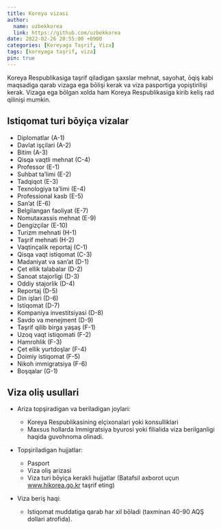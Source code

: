 ```yaml
---
title: Koreya vizasi
author:
  name: uzbekkorea
  link: https://github.com/uzbekkorea
date: 2022-02-26 20:55:00 +0900
categories: [Koreyaga Taşrif, Viza]
tags: [koreyaga taşrif, viza]
pin: true
---
```


Koreya Respublikasiga taşrif qiladigan şaxslar mehnat, sayohat, ōqiş kabi maqsadiga qarab vizaga ega bōlişi kerak va viza pasportiga yopiştirilişi kerak. Vizaga ega bōlgan xolda ham Koreya Respublikasiga kirib keliş rad qilinişi mumkin.

## Istiqomat turi bōyiça vizalar

- Diplomatlar (A-1)
- Davlat işçilari (A-2)
- Bitim (A-3)
- Qisqa vaqtli mehnat (C-4)
- Professor (E-1)
- Suhbat ta’limi (E-2)
- Tadqiqot (E-3)
- Texnologiya ta’limi (E-4)
- Professional kasb (E-5)
- San’at (E-6)
- Belgilangan faoliyat (E-7)
- Nomutaxassis mehnat (E-9)
- Dengizçilar (E-10)
- Turizm mehnati (H-1)
- Taşrif mehnati (H-2)
- Vaqtinçalik reportaj (C-1)
- Qisqa vaqt istiqomat (C-3)
- Madaniyat va san’at (D-1)
- Çet ellik talabalar (D-2)
- Sanoat stajorligi (D-3)
- Oddiy stajorlik (D-4)
- Reportaj (D-5)
- Din işlari (D-6)
- Istiqomat (D-7)
- Kompaniya investitsiyasi (D-8)
- Savdo va menejment (D-9)
- Taşrif qilib birga yaşaş (F-1)
- Uzoq vaqt istiqomati (F-2)
- Hamrohlik (F-3)
- Çet ellik yurtdoşlar (F-4)
- Doimiy istiqomat (F-5)
- Nikoh immigratsiya (F-6)
- Boşqalar (G-1)

## Viza oliş usullari

- Ariza topşiradigan va beriladigan joylari: 
  - Koreya Respublikasining elçixonalari yoki konsulliklari
  - Maxsus hollarda Immigratsiya byurosi yoki filialida viza berilganligi haqida guvohnoma olinadi.

- Topşiriladigan hujjatlar: 
  - Pasport
  - Viza oliş arizasi
  - Viza turi bōyiça kerakli hujjatlar (Batafsil axborot uçun www.hikorea.go.kr taşrif eting)

- Viza beriş haqi: 
  - Istiqomat muddatiga qarab har xil bōladi (taxminan 40-90 AQŞ dollari atrofida).